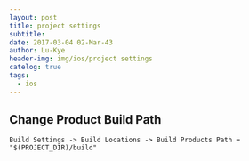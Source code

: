 ```yaml
---
layout: post
title: project settings
subtitle: 
date: 2017-03-04 02-Mar-43
author: Lu-Kye
header-img: img/ios/project settings
catelog: true
tags: 
  - ios
---
```

## Change Product Build Path
```
Build Settings -> Build Locations -> Build Products Path = "$(PROJECT_DIR)/build"
```
